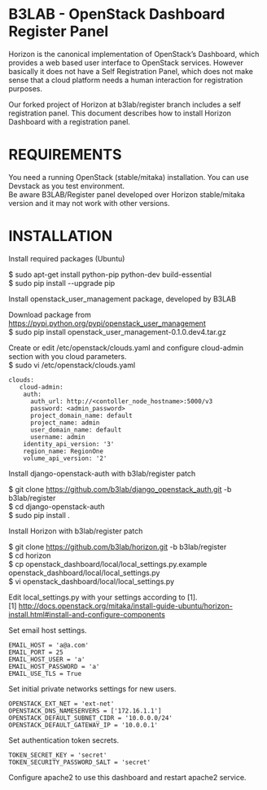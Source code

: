B3LAB - OpenStack Dashboard Register Panel
==========================================
  
Horizon is the canonical implementation of OpenStack’s Dashboard, which provides a web based user interface to OpenStack services. However basically it does not have a Self Registration Panel, which does not make sense that a cloud platform needs a human interaction for registration purposes.  
  
Our forked project of Horizon at b3lab/register branch includes a self registration panel. This document describes how to install Horizon Dashboard with a registration panel.  
  
REQUIREMENTS
============
  
You need a running OpenStack (stable/mitaka) installation. You can use Devstack as you test environment.  
Be aware B3LAB/Register panel developed over Horizon stable/mitaka version and it may not work with other versions.  
  
INSTALLATION
============
  
Install required packages (Ubuntu)  
  
$ sudo apt-get install python-pip python-dev build-essential   
$ sudo pip install --upgrade pip 
  
Install openstack_user_management package, developed by B3LAB  
  
Download package from https://pypi.python.org/pypi/openstack_user_management  
$ sudo pip install openstack_user_management-0.1.0.dev4.tar.gz  

Create or edit /etc/openstack/clouds.yaml and configure cloud-admin section with you cloud parameters.  
$ sudo vi /etc/openstack/clouds.yaml  
  
```
clouds:
   cloud-admin:
    auth:
      auth_url: http://<contoller_node_hostname>:5000/v3
      password: <admin_password>
      project_domain_name: default
      project_name: admin
      user_domain_name: default
      username: admin
    identity_api_version: '3'
    region_name: RegionOne
    volume_api_version: '2'
```
  
Install django-openstack-auth with b3lab/register patch  
  
$ git clone https://github.com/b3lab/django_openstack_auth.git -b b3lab/register  
$ cd django-openstack-auth  
$ sudo pip install .  
  
Install Horizon with b3lab/register patch  
  
$ git clone https://github.com/b3lab/horizon.git -b b3lab/register  
$ cd horizon  
$ cp openstack_dashboard/local/local_settings.py.example openstack_dashboard/local/local_settings.py  
$ vi openstack_dashboard/local/local_settings.py  
  
Edit local_settings.py with your settings according to [1].  
[1] http://docs.openstack.org/mitaka/install-guide-ubuntu/horizon-install.html#install-and-configure-components  
  
  Set email host settings.  
```
EMAIL_HOST = 'a@a.com'  
EMAIL_PORT = 25  
EMAIL_HOST_USER = 'a'  
EMAIL_HOST_PASSWORD = 'a'  
EMAIL_USE_TLS = True 
```   
  Set initial private networks settings for new users.  
```  
OPENSTACK_EXT_NET = 'ext-net'  
OPENSTACK_DNS_NAMESERVERS = ['172.16.1.1']  
OPENSTACK_DEFAULT_SUBNET_CIDR = '10.0.0.0/24'  
OPENSTACK_DEFAULT_GATEWAY_IP = '10.0.0.1'  
```  
  Set authentication token secrets.  
```  
TOKEN_SECRET_KEY = 'secret'  
TOKEN_SECURITY_PASSWORD_SALT = 'secret'  
```  
  
Configure apache2 to use this dashboard and restart apache2 service.  

  

